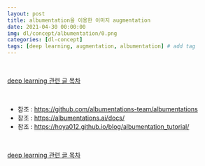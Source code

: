 ```yaml
---
layout: post
title: albumentation을 이용한 이미지 augmentation
date: 2021-04-30 00:00:00
img: dl/concept/albumentation/0.png
categories: [dl-concept]
tags: [deep learning, augmentation, albumentation] # add tag
---
```


<br>

[deep learning 관련 글 목차](https://gaussian37.github.io/dl-concept-table/)

<br>

- 참조 : https://github.com/albumentations-team/albumentations
- 참조 : https://albumentations.ai/docs/
- 참조 : https://hoya012.github.io/blog/albumentation_tutorial/


<br>

[deep learning 관련 글 목차](https://gaussian37.github.io/dl-concept-table/)

<br>
